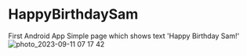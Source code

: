 # HappyBirthdaySam
First Android App
Simple page which shows text 'Happy Birthday Sam!'
![photo_2023-09-11 07 17 42](https://github.com/beksultancode/HappyBirthdaySam/assets/90905002/b2c11d03-6530-452e-8c2d-43963c681593)
